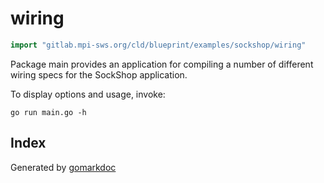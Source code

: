 <!-- Code generated by gomarkdoc. DO NOT EDIT -->

# wiring

```go
import "gitlab.mpi-sws.org/cld/blueprint/examples/sockshop/wiring"
```

Package main provides an application for compiling a number of different wiring specs for the SockShop application.

To display options and usage, invoke:

```
go run main.go -h
```

## Index



Generated by [gomarkdoc](<https://github.com/princjef/gomarkdoc>)

